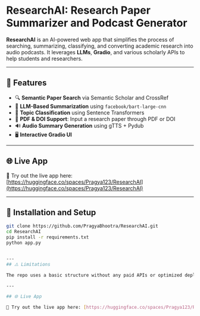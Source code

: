 #  ResearchAI: Research Paper Summarizer and Podcast Generator

**ResearchAI** is an AI-powered web app that simplifies the process of searching, summarizing, classifying, and converting academic research into audio podcasts. It leverages **LLMs**, **Gradio**, and various scholarly APIs to help students and researchers.

---

## 🌟 Features

- 🔍 **Semantic Paper Search** via Semantic Scholar and CrossRef
- 📝 **LLM-Based Summarization** using `facebook/bart-large-cnn`
- 🧠 **Topic Classification** using Sentence Transformers
- 📂 **PDF & DOI Support**: Input a research paper through PDF or DOI
- 🔊 **Audio Summary Generation** using gTTS + Pydub
- 🖥️ **Interactive Gradio UI**

---

## 🌐 Live App

🔗 Try out the live app here: [https://huggingface.co/spaces/Pragya123/ResearchAI](https://huggingface.co/spaces/Pragya123/ResearchAI)

---


## 📂 Installation and Setup

```bash
git clone https://github.com/PragyaBhootra/ResearchAI.git
cd ResearchAI
pip install -r requirements.txt
python app.py


---
## ⚠️ Limitations

The repo uses a basic structure without any paid APIs or optimized deployment, and hence may take **longer time** to process.

---

## 🌐 Live App

🔗 Try out the live app here: [https://huggingface.co/spaces/Pragya123/ResearchAI](https://huggingface.co/spaces/Pragya123/ResearchAI)



